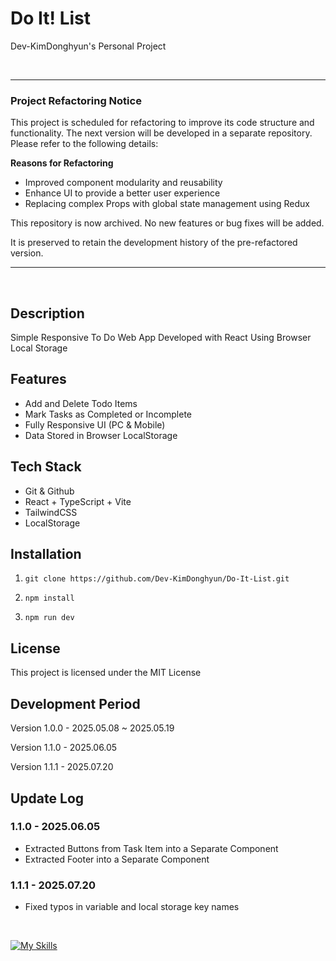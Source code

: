 # Do It! List

Dev-KimDonghyun's Personal Project

<br>

---

### Project Refactoring Notice

This project is scheduled for refactoring to improve its code structure and functionality. The next version will be developed in a separate repository. Please refer to the following details:

**Reasons for Refactoring**

- Improved component modularity and reusability
- Enhance UI to provide a better user experience
- Replacing complex Props with global state management using Redux


This repository is now archived. No new features or bug fixes will be added.

It is preserved to retain the development history of the pre-refactored version.

---

<br>

## Description

Simple Responsive To Do Web App Developed with React Using Browser Local Storage

## Features

- Add and Delete Todo Items
- Mark Tasks as Completed or Incomplete
- Fully Responsive UI (PC & Mobile)
- Data Stored in Browser LocalStorage

## Tech Stack

- Git & Github
- React + TypeScript + Vite
- TailwindCSS
- LocalStorage

## Installation

1. ```git clone https://github.com/Dev-KimDonghyun/Do-It-List.git```

2. ```npm install```

3. ```npm run dev```

## License

This project is licensed under the MIT License

## Development Period

Version 1.0.0 - 2025.05.08 ~ 2025.05.19

Version 1.1.0 - 2025.06.05

Version 1.1.1 - 2025.07.20

## Update Log

### 1.1.0 - 2025.06.05

- Extracted Buttons from Task Item into a Separate Component
- Extracted Footer into a Separate Component

### 1.1.1 - 2025.07.20

- Fixed typos in variable and local storage key names

<br>

<a href="https://skillicons.dev"><img src="https://skillicons.dev/icons?i=git,github,vite,react,tailwindcss,typescript&theme=dark&perline=15" alt="My Skills" /></a>